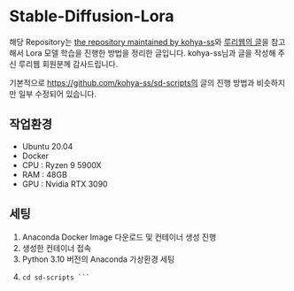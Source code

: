 # Stable-Diffusion-Lora

해당 Repository는 [the repository maintained by kohya-ss](https://github.com/kohya-ss/sd-scripts)와 [루리웹의 글](https://bbs.ruliweb.com/community/board/300143/read/59967569)을 참고해서 Lora 모델 학습을 진행한 방법을 정리한 글입니다.
kohya-ss님과 글을 작성해 주신 루리웹 회원분께 감사드립니다.

기본적으로 https://github.com/kohya-ss/sd-scripts의 글의 진행 방법과 비슷하지만 일부 수정되어 있습니다.

## 작업환경
* Ubuntu 20.04
* Docker
* CPU : Ryzen 9 5900X
* RAM : 48GB
* GPU : Nvidia RTX 3090

## 세팅
1. Anaconda Docker Image 다운로드 및 컨테이너 생성 진행
2. 생성한 컨테이너 접속
3. Python 3.10 버전의 Anaconda 가상환경 세팅
4. ``` git clone https://github.com/kohya-ss/sd-scripts.git
   cd sd-scripts ```
